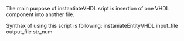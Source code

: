 The main purpose of instantiateVHDL sript is insertion of one VHDL component into another file.

Synthax of using this script is following:
	instaniateEntityVHDL input_file output_file str_num

